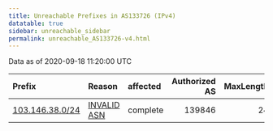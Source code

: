 ```yaml
---
title: Unreachable Prefixes in AS133726 (IPv4)
datatable: true
sidebar: unreachable_sidebar
permalink: unreachable_AS133726-v4.html
---
```


Data as of 2020-09-18 11:20:00 UTC


<div class="datatable-begin"></div>

| Prefix                                                   | Reason                                                                                                  | affected   |   Authorized AS |   MaxLength | Anchor                                       |   unreachable /24s |
|:---------------------------------------------------------|:--------------------------------------------------------------------------------------------------------|:-----------|----------------:|------------:|:---------------------------------------------|-------------------:|
| [103.146.38.0/24](https://stat.ripe.net/103.146.38.0/24) | [INVALID ASN](https://rpki-validator.ripe.net/announcement-preview?asn=AS133726&prefix=103.146.38.0/24) | complete   |          139846 |          24 | [APNIC](unreachable_APNIC_RPKI_Root-v4.html) |                  1 |

<div class="datatable-end"></div>